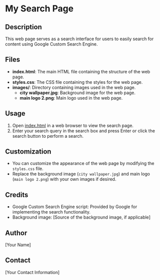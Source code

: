 # My Search Page

## Description
This web page serves as a search interface for users to easily search for content using Google Custom Search Engine.

## Files
- **index.html**: The main HTML file containing the structure of the web page.
- **styles.css**: The CSS file containing the styles for the web page.
- **images/**: Directory containing images used in the web page.
  - **city wallpaper.jpg**: Background image for the web page.
  - **main logo 2.png**: Main logo used in the web page.

## Usage
1. Open [index.html](https://danielgaudreault.github.io/J.A.R.V.I.S/index.html) in a web browser to view the search page.
2. Enter your search query in the search box and press Enter or click the search button to perform a search.

## Customization
- You can customize the appearance of the web page by modifying the `styles.css` file.
- Replace the background image (`city wallpaper.jpg`) and main logo (`main logo 2.png`) with your own images if desired.

## Credits
- Google Custom Search Engine script: Provided by Google for implementing the search functionality.
- Background image: [Source of the background image, if applicable]

## Author
[Your Name]

## Contact
[Your Contact Information]
